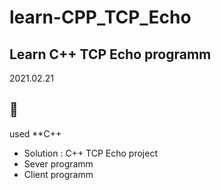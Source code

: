 # learn-CPP_TCP_Echo

## Learn C++ TCP Echo programm

2021.02.21

:purple_heart:
---
used **C++

- Solution : C++ TCP Echo project
- Sever programm
- Client programm

